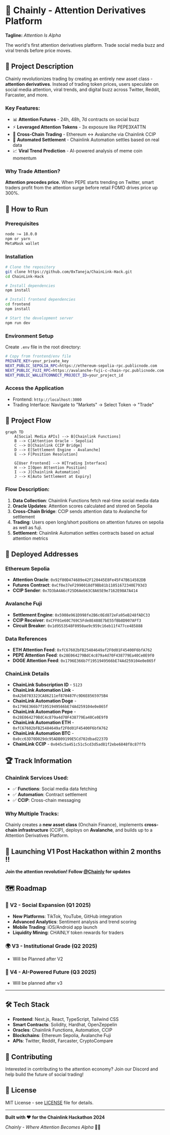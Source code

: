 # 🧠 Chainly - Attention Derivatives Platform

**Tagline:** *Attention Is Alpha* 

The world's first attention derivatives platform. Trade social media buzz and viral trends before price moves.

## 🎯 Project Description

Chainly revolutionizes trading by creating an entirely new asset class - **attention derivatives**. Instead of trading token prices, users speculate on social media attention, viral trends, and digital buzz across Twitter, Reddit, Farcaster, and more.

### Key Features:
- 📊 **Attention Futures** - 24h, 48h, 7d contracts on social buzz
- ⚡ **Leveraged Attention Tokens** - 3x exposure like PEPE3XATTN  
- 🔄 **Cross-Chain Trading** - Ethereum ↔ Avalanche via Chainlink CCIP
- 🤖 **Automated Settlement** - Chainlink Automation settles based on real data
- 📈 **Viral Trend Prediction** - AI-powered analysis of meme coin momentum

### Why Trade Attention?
**Attention precedes price.** When PEPE starts trending on Twitter, smart traders profit from the attention surge before retail FOMO drives price up 300%.

## 🚀 How to Run

### Prerequisites
```bash
node >= 18.0.0
npm or yarn
MetaMask wallet
```

### Installation
```bash
# Clone the repository
git clone https://github.com/0xTaneja/ChainLink-Hack.git
cd ChainLink-Hack

# Install dependencies
npm install

# Install frontend dependencies
cd frontend
npm install

# Start the development server
npm run dev
```

### Environment Setup
Create `.env` file in the root directory:
```bash
# Copy from frontend/env file
PRIVATE_KEY=your_private_key
NEXT_PUBLIC_SEPOLIA_RPC=https://ethereum-sepolia-rpc.publicnode.com
NEXT_PUBLIC_FUJI_RPC=https://avalanche-fuji-c-chain-rpc.publicnode.com
NEXT_PUBLIC_WALLETCONNECT_PROJECT_ID=your_project_id
```

### Access the Application
- Frontend: `http://localhost:3000`
- Trading Interface: Navigate to "Markets" → Select Token → "Trade"

## 🔄 Project Flow

```mermaid
graph TD
    A[Social Media APIs] --> B[Chainlink Functions]
    B --> C[Attention Oracle - Sepolia]
    C --> D[Chainlink CCIP Bridge]
    D --> E[Settlement Engine - Avalanche]
    E --> F[Position Resolution]
    
    G[User Frontend] --> H[Trading Interface]
    H --> I[Open Attention Position]
    I --> J[Chainlink Automation]
    J --> K[Auto Settlement at Expiry]
```

### Flow Description:
1. **Data Collection**: Chainlink Functions fetch real-time social media data
2. **Oracle Updates**: Attention scores calculated and stored on Sepolia
3. **Cross-Chain Bridge**: CCIP sends attention data to Avalanche for settlement
4. **Trading**: Users open long/short positions on attention futures on sepolia as well as fuji.
5. **Settlement**: Chainlink Automation settles contracts based on actual attention metrics

## 📍 Deployed Addresses

### Ethereum Sepolia
- **Attention Oracle**: `0x92f80D474689e42F120445E8Fe45F47B614582DB`
- **Futures Contract**: `0xCf0e37eF2990018df9Bb81b11051672340E793d3`
- **CCIP Sender**: `0x7D3bA4A6cF25D6Aeb63C8A65E9e7162E98A7A414`

### Avalanche Fuji
- **Settlement Engine**: `0x5908e961D998fe2B6c0Ed872eFa95eB248fADC33`
- **CCIP Receiver**: `0xCFF01e60C769C5Fde8E488E7bE55fBb8D907AFf3`
- **Circuit Breaker**: `0x1d9553548F0950ae9c959c16eb11f477ce485888`

### Data References
- **ETH Attention Feed**: `0xfC67602bFB25484649af2F0d01F45400F6bfA762`
- **PEPE Attention Feed**: `0x28E064279BdC4c879a4d70F438779Ea40Ce0E9f0`
- **DOGE Attention Feed**: `0x1796E366b7f1951949566bE74Ad259104e0e865f`

### ChainLink Details
- **ChainLink Subscription ID** - `5123`
- **ChainLink Automation Link** - `0xA2b0783323CA86211ef870487Fc9D6E8565975B4`
- **ChainLink Automation Doge** - `0x1796E366b7f1951949566bE74Ad259104e0e865f`
- **ChainLink Automation Pepe** - `0x28E064279BdC4c879a4d70F438779Ea40Ce0E9f0`
- **ChainLink Automation ETH**  - `0xfC67602bFB25484649af2F0d01F45400F6bfA762`
- **ChainLink Automation BTC**  - `0x0cc63D70D029dc95ADB09199E5Cd702dbad2237D`
- **ChainLink CCIP** - `0x045c5a451c51c5cd3d5ad81f2ebe6848f8c87ffb`

## 🏆 Track Information

### Chainlink Services Used:
- ✅ **Functions**: Social media data fetching
- ✅ **Automation**: Contract settlement
- ✅ **CCIP**: Cross-chain messaging

### Why Multiple Tracks:
Chainly creates a **new asset class** (Onchain Finance), implements **cross-chain infrastructure** (CCIP), deploys on **Avalanche**, and builds up to a Attention Derivatives Platform.

## 🌟 Launching V1 Post Hackathon within 2 months !! 

**Join the attention revolution! Follow [@Chainly](https://twitter.com) for updates**

## 🗺️ Roadmap

### 🚀 **V2 - Social Expansion** (Q1 2025)
- **New Platforms**: TikTok, YouTube, GitHub integration
- **Advanced Analytics**: Sentiment analysis and trend scoring
- **Mobile Trading**: iOS/Android app launch
- **Liquidity Mining**: CHAINLY token rewards for traders

### 🌍 **V3 - Institutional Grade** (Q2 2025)
- Will be Planned after V2

### 🤖 **V4 - AI-Powered Future** (Q3 2025)
- Will be planned after v3

---

## 🛠️ Tech Stack

- **Frontend**: Next.js, React, TypeScript, Tailwind CSS
- **Smart Contracts**: Solidity, Hardhat, OpenZeppelin
- **Oracles**: Chainlink Functions, Automation, CCIP
- **Blockchains**: Ethereum Sepolia, Avalanche Fuji
- **APIs**: Twitter, Reddit, Farcaster, CryptoCompare

## 🤝 Contributing

Interested in contributing to the attention economy? Join our Discord and help build the future of social trading!

## 📄 License

MIT License - see [LICENSE](LICENSE) file for details.

---

**Built with ❤️ for the Chainlink Hackathon 2024**

*Chainly - Where Attention Becomes Alpha* 🧠💎